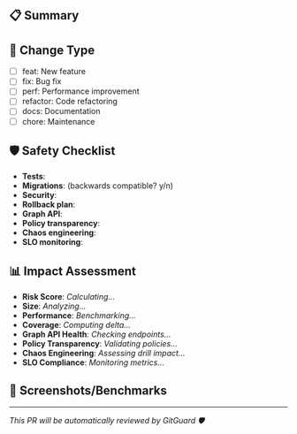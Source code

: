 ## 📋 Summary
<!-- What does this PR do and why? -->

## 🔄 Change Type
- [ ] feat: New feature
- [ ] fix: Bug fix  
- [ ] perf: Performance improvement
- [ ] refactor: Code refactoring
- [ ] docs: Documentation
- [ ] chore: Maintenance

## 🛡️ Safety Checklist
- **Tests**: <!-- added/updated/n/a -->
- **Migrations**: <!-- yes/no --> (backwards compatible? y/n)
- **Security**: <!-- threats considered -->
- **Rollback plan**: <!-- how to revert if needed -->
- **Graph API**: <!-- endpoints affected/n/a -->
- **Policy transparency**: <!-- policies updated/n/a -->
- **Chaos engineering**: <!-- drills affected/n/a -->
- **SLO monitoring**: <!-- metrics impacted/n/a -->

## 📊 Impact Assessment
<!-- GitGuard will auto-populate this section -->
- **Risk Score**: _Calculating..._
- **Size**: _Analyzing..._
- **Performance**: _Benchmarking..._
- **Coverage**: _Computing delta..._
- **Graph API Health**: _Checking endpoints..._
- **Policy Transparency**: _Validating policies..._
- **Chaos Engineering**: _Assessing drill impact..._
- **SLO Compliance**: _Monitoring metrics..._

## 📸 Screenshots/Benchmarks
<!-- Optional: visual changes or performance results -->

---
*This PR will be automatically reviewed by GitGuard 🛡️*
